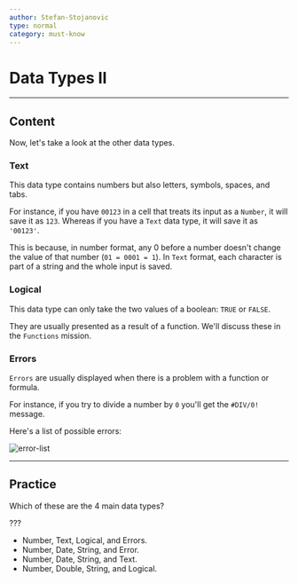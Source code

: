 ```yaml
---
author: Stefan-Stojanovic
type: normal
category: must-know
---
```


# Data Types II


---

## Content

Now, let's take a look at the other data types.

### Text

This data type contains numbers but also letters, symbols, spaces, and tabs.

For instance, if you have `00123` in a cell that treats its input as a `Number`, it will save it as `123`. Whereas if you have a `Text` data type, it will save it as `'00123'`.

This is because, in number format, any 0 before a number doesn't change the value of that number (`01 = 0001 = 1`). In `Text` format, each character is part of a string and the whole input is saved.

### Logical

This data type can only take the two values of a boolean: `TRUE` or `FALSE`.

They are usually presented as a result of a function. We'll discuss these in the `Functions` mission.

### Errors

`Errors` are usually displayed when there is a problem with a function or formula.

For instance, if you try to divide a number by `0` you'll get the `#DIV/0!` message.

Here's a list of possible errors:

![error-list](https://img.enkipro.com/aec9daa1f3be3570bf4e5770706dc866.png)


---

## Practice

Which of these are the 4 main data types?

???

- Number, Text, Logical, and Errors.
- Number, Date, String, and Error.
- Number, Date, String, and Text.
- Number, Double, String, and Logical.
 
